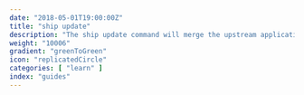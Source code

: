 ```yaml
---
date: "2018-05-01T19:00:00Z"
title: "ship update"
description: "The ship update command will merge the upstream application, keeping your patches and overlays"
weight: "10006"
gradient: "greenToGreen"
icon: "replicatedCircle"
categories: [ "learn" ]
index: "guides"
---
```


